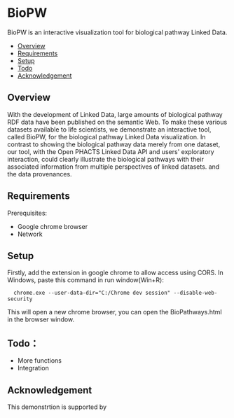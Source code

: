 # BioPW

BioPW is an interactive visualization tool for biological pathway Linked Data.

* [Overview](#overview)
* [Requirements](#requirements)
* [Setup](#setup)
* [Todo](#todo)
* [Acknowledgement](#acknowledgement)

## Overview

With the development of Linked Data, large amounts of biological pathway RDF data have been published on the semantic Web. To make these various datasets available to life scientists, we demonstrate an interactive tool, called BioPW, for the biological pathway Linked Data visualization. In contrast to showing the biological pathway data merely from one dataset, our tool, with the Open PHACTS Linked Data API and users' exploratory interaction, could clearly illustrate the biological pathways with their associated information from multiple perspectives of linked datasets. and the data provenances.

## Requirements

Prerequisites:

 - Google chrome browser
 - Network

## Setup

Firstly, add the extension in google chrome to allow access using CORS. In Windows, paste this command in run window(Win+R):

      chrome.exe --user-data-dir="C:/Chrome dev session" --disable-web-security
This will open a new chrome browser, you can open the BioPathways.html in the browser window.

## Todo：

 - More functions  
 - Integration

## Acknowledgement

This demonstrtion is supported by
